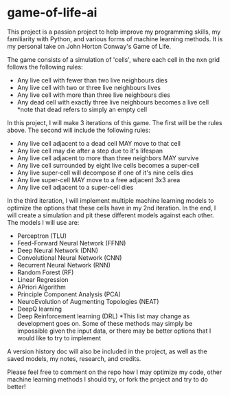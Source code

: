 # game-of-life-ai
This project is a passion project to help improve my programming skills, my familiarity with Python,
and various forms of machine learning methods. It is my personal take on John Horton Conway's Game of Life.

The game consists of a simulation of 'cells', where each cell in the nxn grid follows the following rules:
-   Any live cell with fewer than two live neighbours dies
-   Any live cell with two or three live neighbours lives
-   Any live cell with more than three live neighbours dies
-   Any dead cell with exactly three live neighbours becomes a live cell
*note that dead refers to simply an empty cell

In this project, I will make 3 iterations of this game. The first will be the rules above. The second
will include the following rules:
-   Any live cell adjacent to a dead cell MAY move to that cell
-   Any live cell may die after a step due to it's lifespan
-   Any live cell adjacent to more than three neighbors MAY survive
-   Any live cell surrounded by eight live cells becomes a super-cell
-   Any live super-cell will decompose if one of it's nine cells dies
-   Any live super-cell MAY move to a free adjacent 3x3 area
-   Any live cell adjacent to a super-cell dies

In the third iteration, I will implement multiple machine learning models to optimize the options that these cells
have in my 2nd iteration. In the end, I will create a simulation and pit these different models against each other.
The models I will use are:
-   Perceptron (TLU)
-   Feed-Forward Neural Network (FFNN)
-   Deep Neural Network (DNN)
-   Convolutional Neural Network (CNN)
-   Recurrent Neural Network (RNN)
-   Random Forest (RF)
-   Linear Regression
-   APriori Algorithm
-   Principle Component Analysis (PCA)
-   NeuroEvolution of Augmenting Topologies (NEAT)
-   DeepQ learning
-   Deep Reinforcement learning (DRL)
*This list may change as development goes on. Some of these methods may simply be impossible given the input data,
 or there may be better options that I would like to try to implement

A version history doc will also be included in the project, as well as the saved models, my notes, research, and credits.

Please feel free to comment on the repo how I may optimize my code, other machine learning methods I should try,
or fork the project and try to do better!